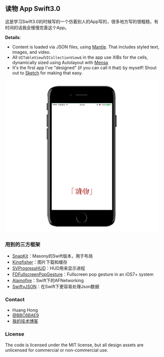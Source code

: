 ## 读物 App Swift3.0

这是学习Swift3.0的时候写的一个仿着别人的App写的，很多地方写的很粗糙，有时间的话我会慢慢完善这个App。

**Details**:

* Content is loaded via JSON files, using [Mantle](https://github.com/Mantle/Mantle). That includes styled text, images, and video.
* All `UITableView`/`UICollectionView`s in the app use XIBs for the cells, dynamically sized using Autolayout with [Mensa](https://github.com/jordanekay/Mensa)
* It's the first app I've "designed" (if you can call it that) by myself! Shout out to [Sketch](http://bohemiancoding.com/sketch/) for making that easy.

![Screenshot1](https://github.com/BBC6BAE9/Uniqueuu/raw/master/Screenshots/1.png)


### 用到的三方框架

 - [SnapKit](https://github.com/SnapKit/Masonry)：Masony的Swift版本，用于布局
 - [Kingfisher](https://github.com/onevcat/Kingfisher)：图片下载和缓存
 - [SVProgressHUD](https://github.com/SVProgressHUD/SVProgressHUD)：HUD用来显示进程
 - [FDFullscreenPopGesture](https://github.com/forkingdog/FDFullscreenPopGesture)：Fullscreen pop gesture in an iOS7+ system
 - [Alamofire](https://github.com/Alamofire/Alamofire)：Swift下的AFNetworking
 - [SwiftyJSON](https://github.com/SwiftyJSON/SwiftyJSON)：在Swift下更容易处理Json数据
 
 
### Contact

* Huang Hong
* [@BBC6BAE9](http://weibo.com/3216118734/profile?rightmod=1&wvr=6&mod=personnumber&is_all=1)
* [我的技术博客](http://blog.csdn.net/huanghuanghonghong)


### License

The code is licensed under the MIT license, but all design assets are unlicensed for commercial or non-commercial use.

